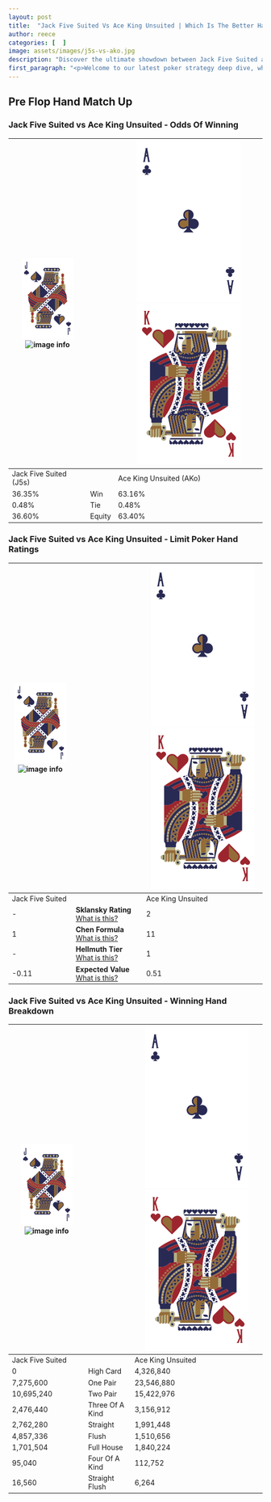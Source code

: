 ```yaml
---
layout: post
title:  "Jack Five Suited Vs Ace King Unsuited | Which Is The Better Hand In Poker? A Complete Guide"
author: reece
categories: [  ]
image: assets/images/j5s-vs-ako.jpg
description: "Discover the ultimate showdown between Jack Five Suited and Ace King Unsuited in poker! Uncover the odds, strategies, and scenarios where one hand triumphs over the other. Get ready to up your poker game with this thrilling analysis."
first_paragraph: "<p>Welcome to our latest poker strategy deep dive, where we're pitting two distinct hands against each other in a high-stakes showdown: Jack Five Suited vs Ace King Unsuited.</p><p>In the dynamic world of poker, every decision counts, and knowing which hand holds the upper hand is key to your success at the table.</p><p>In this article, we'll dissect these two hands, explore the scenarios where one dominates the other, and equip you with the knowledge to make strategic choices that can tip the odds in your favor.</p><p>Get ready to unravel the intriguing dynamics of these poker hands and elevate your game to new heights.</p>"
---
```




[comment]: # (sp0)

## Pre Flop Hand Match Up

<div class="table hand-ratings" markdown="1"> 



### Jack Five Suited vs Ace King Unsuited - Odds Of Winning


    
| ![image info](assets/images/hand1/J.png) ![image info](assets/images/hand1/5s.png) |  | ![image info](assets/images/hand2/A.png) ![image info](assets/images/hand2/Ko.png) |
| -------- | -------- | -------- |
| Jack Five Suited (J5s) |  | Ace King Unsuited (AKo) |
| 36.35% | Win | 63.16% |
| 0.48% | Tie | 0.48% |
| 36.60% | Equity | 63.40% |




[comment]: # (sp1)



### Jack Five Suited vs Ace King Unsuited - Limit Poker Hand Ratings


    
| ![image info](assets/images/hand1/J.png) ![image info](assets/images/hand1/5s.png) |  | ![image info](assets/images/hand2/A.png) ![image info](assets/images/hand2/Ko.png) |
| -------- | -------- | -------- |
| Jack Five Suited |  | Ace King Unsuited |
| - | **Sklansky Rating** [What is this?](/sklansky-rating-explained) | 2 |
| 1 | **Chen Formula** [What is this?](/chen-formula-explained) | 11 |
| - | **Hellmuth Tier** [What is this?](/Hellmuth-tier-explained) | 1 |
| -0.11 | **Expected Value** [What is this?](/expected-value-explained) | 0.51 |




[comment]: # (sp2)



### Jack Five Suited vs Ace King Unsuited - Winning Hand Breakdown


    
| ![image info](assets/images/hand1/J.png) ![image info](assets/images/hand1/5s.png) |  | ![image info](assets/images/hand2/A.png) ![image info](assets/images/hand2/Ko.png) |
| -------- | -------- | -------- |
| Jack Five Suited |  | Ace King Unsuited |
| 0 | High Card | 4,326,840 |
| 7,275,600 | One Pair | 23,546,880 |
| 10,695,240 | Two Pair | 15,422,976 |
| 2,476,440 | Three Of A Kind | 3,156,912 |
| 2,762,280 | Straight | 1,991,448 |
| 4,857,336 | Flush | 1,510,656 |
| 1,701,504 | Full House | 1,840,224 |
| 95,040 | Four Of A Kind | 112,752 |
| 16,560 | Straight Flush | 6,264 |




[comment]: # (sp3)



</div>

[comment]: # (sp4)



[comment]: # (sp5)


